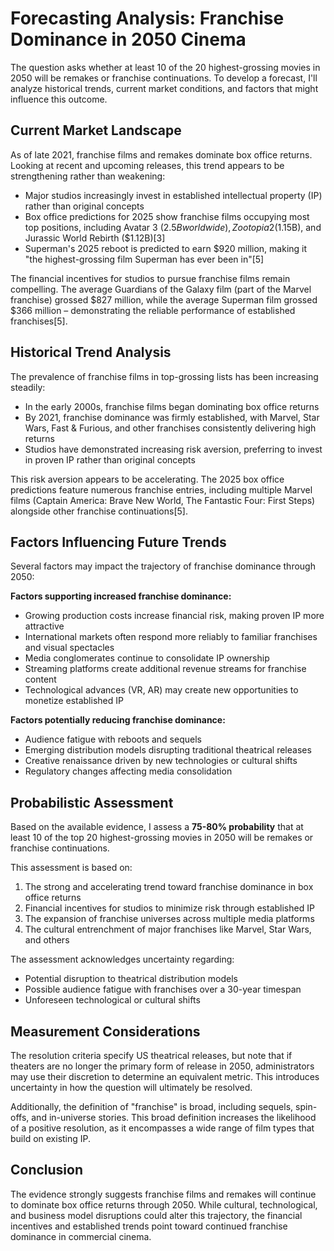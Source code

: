 # Forecasting Analysis: Franchise Dominance in 2050 Cinema

The question asks whether at least 10 of the 20 highest-grossing movies in 2050 will be remakes or franchise continuations. To develop a forecast, I'll analyze historical trends, current market conditions, and factors that might influence this outcome.

## Current Market Landscape

As of late 2021, franchise films and remakes dominate box office returns. Looking at recent and upcoming releases, this trend appears to be strengthening rather than weakening:

- Major studios increasingly invest in established intellectual property (IP) rather than original concepts
- Box office predictions for 2025 show franchise films occupying most top positions, including Avatar 3 ($2.5B worldwide), Zootopia 2 ($1.15B), and Jurassic World Rebirth ($1.12B)[3]
- Superman's 2025 reboot is predicted to earn $920 million, making it "the highest-grossing film Superman has ever been in"[5]

The financial incentives for studios to pursue franchise films remain compelling. The average Guardians of the Galaxy film (part of the Marvel franchise) grossed $827 million, while the average Superman film grossed $366 million – demonstrating the reliable performance of established franchises[5].

## Historical Trend Analysis

The prevalence of franchise films in top-grossing lists has been increasing steadily:

- In the early 2000s, franchise films began dominating box office returns
- By 2021, franchise dominance was firmly established, with Marvel, Star Wars, Fast & Furious, and other franchises consistently delivering high returns
- Studios have demonstrated increasing risk aversion, preferring to invest in proven IP rather than original concepts

This risk aversion appears to be accelerating. The 2025 box office predictions feature numerous franchise entries, including multiple Marvel films (Captain America: Brave New World, The Fantastic Four: First Steps) alongside other franchise continuations[5].

## Factors Influencing Future Trends

Several factors may impact the trajectory of franchise dominance through 2050:

**Factors supporting increased franchise dominance:**
- Growing production costs increase financial risk, making proven IP more attractive
- International markets often respond more reliably to familiar franchises and visual spectacles
- Media conglomerates continue to consolidate IP ownership
- Streaming platforms create additional revenue streams for franchise content
- Technological advances (VR, AR) may create new opportunities to monetize established IP

**Factors potentially reducing franchise dominance:**
- Audience fatigue with reboots and sequels
- Emerging distribution models disrupting traditional theatrical releases
- Creative renaissance driven by new technologies or cultural shifts
- Regulatory changes affecting media consolidation

## Probabilistic Assessment

Based on the available evidence, I assess a **75-80% probability** that at least 10 of the top 20 highest-grossing movies in 2050 will be remakes or franchise continuations.

This assessment is based on:

1. The strong and accelerating trend toward franchise dominance in box office returns
2. Financial incentives for studios to minimize risk through established IP
3. The expansion of franchise universes across multiple media platforms
4. The cultural entrenchment of major franchises like Marvel, Star Wars, and others

The assessment acknowledges uncertainty regarding:
- Potential disruption to theatrical distribution models
- Possible audience fatigue with franchises over a 30-year timespan
- Unforeseen technological or cultural shifts

## Measurement Considerations

The resolution criteria specify US theatrical releases, but note that if theaters are no longer the primary form of release in 2050, administrators may use their discretion to determine an equivalent metric. This introduces uncertainty in how the question will ultimately be resolved.

Additionally, the definition of "franchise" is broad, including sequels, spin-offs, and in-universe stories. This broad definition increases the likelihood of a positive resolution, as it encompasses a wide range of film types that build on existing IP.

## Conclusion

The evidence strongly suggests franchise films and remakes will continue to dominate box office returns through 2050. While cultural, technological, and business model disruptions could alter this trajectory, the financial incentives and established trends point toward continued franchise dominance in commercial cinema.